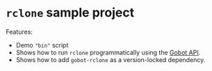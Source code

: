 # `rclone` sample project

Features:

- Demo `"bin"` script
- Shows how to run `rclone` programmatically using the [Gobot API](https://github.com/benallfree/gobot/tree/main/docs/readme.md).
- Shows how to add `gobot-rclone` as a version-locked dependency.
